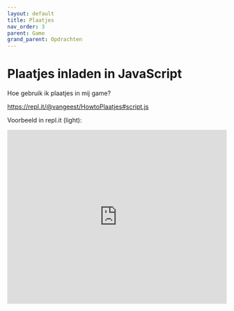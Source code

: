 ```yaml
---
layout: default
title: Plaatjes
nav_order: 3
parent: Game
grand_parent: Opdrachten
---
```


# Plaatjes inladen in JavaScript

Hoe gebruik ik plaatjes in mij game?

https://repl.it/@vangeest/HowtoPlaatjes#script.js

Voorbeeld in repl.it (light):
<iframe height="400px" width="100%" src="https://repl.it/@vangeest/HowtoPlaatjes?lite=true" scrolling="no" frameborder="no" allowtransparency="true" allowfullscreen="true" sandbox="allow-forms allow-pointer-lock allow-popups allow-same-origin allow-scripts allow-modals"></iframe>
